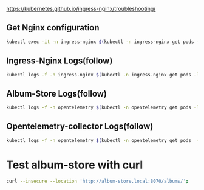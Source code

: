 
https://kubernetes.github.io/ingress-nginx/troubleshooting/

## Get Nginx configuration

```bash
kubectl exec -it -n ingress-nginx $(kubectl -n ingress-nginx get pods -l app.kubernetes.io/name=ingress-nginx -o jsonpath="{.items[0].metadata.name}") -- cat /etc/nginx/nginx.conf > nginx.conf
```

## Ingress-Nginx Logs(follow)

```bash
kubectl logs -f -n ingress-nginx $(kubectl -n ingress-nginx get pods -l app.kubernetes.io/name=ingress-nginx -o jsonpath="{.items[0].metadata.name}")
```

## Album-Store Logs(follow) 

```bash
kubectl logs -f -n opentelemetry $(kubectl -n opentelemetry get pods -l app.kubernetes.io/name=album-store -o jsonpath="{.items[0].metadata.name}")
```

## Opentelemetry-collector Logs(follow)

```bash
kubectl logs -f -n opentelemetry $(kubectl -n opentelemetry get pods  -l app.kubernetes.io/name=opentelemetry-collector -o jsonpath="{.items[0].metadata.name}")
```

# Test album-store with curl

```bash
curl --insecure --location 'http://album-store.local:8070/albums/'; 
```
